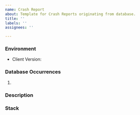 ```yaml
---
name: Crash Report
about: Template for Crash Reports originating from database.
title: ''
labels: ''
assignees: ''

---
```


### Environment
- Client Version: 

### Database Occurrences
1.  

### Description


### Stack
>
